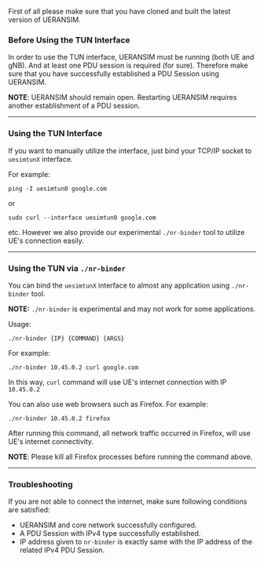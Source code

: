 First of all please make sure that you have cloned and built the latest version of UERANSIM.

### Before Using the TUN Interface

In order to use the TUN interface, UERANSIM must be running (both UE and gNB). And at least one PDU session is required (for sure). Therefore make sure that you have successfully established a PDU Session using UERANSIM.

**NOTE**: UERANSIM should remain open. Restarting UERANSIM requires another establishment of a PDU session.

---

### Using the TUN Interface

If you want to manually utilize the interface, just bind your TCP/IP socket to `uesimtunX` interface.

For example:

```
ping -I uesimtun0 google.com
```

or


```
sudo curl --interface uesimtun0 google.com
```

etc. However we also provide our experimental `./nr-binder` tool to utilize UE's connection easily.

---

### Using the TUN via `./nr-binder`

You can bind the `uesimtunX` interface to almost any application using `./nr-binder` tool.

**NOTE:** `./nr-binder` is experimental and may not work for some applications.

Usage:

```
./nr-binder {IP} {COMMAND} {ARGS}
```

For example:

```
./nr-binder 10.45.0.2 curl google.com
```

In this way, `curl` command will use UE's internet connection with IP `10.45.0.2`

You can also use web browsers such as Firefox. For example:

```
./nr-binder 10.45.0.2 firefox
```

After running this command, all network traffic occurred in Firefox, will use UE's internet connectivity.

**NOTE**: Please kill all Firefox processes before running the command above.

---

### Troubleshooting

If you are not able to connect the internet, make sure following conditions are satisfied:

- UERANSIM and core network successfully configured.
- A PDU Session with IPv4 type successfully established.
- IP address given to `nr-binder` is exactly same with the IP address of the related IPv4 PDU Session.


